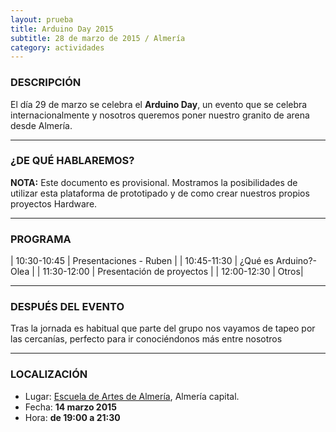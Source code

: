 ```yaml
---
layout: prueba
title: Arduino Day 2015
subtitle: 28 de marzo de 2015 / Almería
category: actividades
---
```


### DESCRIPCIÓN

El día 29 de marzo se celebra el **Arduino Day**, un evento que se celebra internacionalmente y
nosotros queremos poner nuestro granito de arena desde Almería.

---

### ¿DE QUÉ HABLAREMOS?

**NOTA:** Este documento es provisional.
Mostramos la posibilidades de utilizar esta plataforma de prototipado y de como crear nuestros propios proyectos Hardware.

---

### PROGRAMA

| 10:30-10:45  | Presentaciones - Ruben  |
| 10:45-11:30   | ¿Qué es Arduino?- Olea |
| 11:30-12:00   | Presentación de proyectos |
| 12:00-12:30   | Otros|

---

### DESPUÉS DEL EVENTO

Tras la jornada es habitual que parte del grupo nos vayamos de tapeo por las cercanías, perfecto para ir conociéndonos más entre nosotros

---

### LOCALIZACIÓN

* Lugar: [Escuela de Artes de Almería][1], Almería capital.
* Fecha: **14 marzo 2015**
* Hora: **de 19:00 a 21:30**

[1]: http://bit.ly/escuelaartesalmeria
